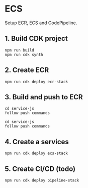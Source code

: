 # ECS

Setup ECR, ECS and CodePipeline.

## 1. Build CDK project

```shell
npm run build
npm run cdk synth
```

## 2. Create ECR

```shell
npm run cdk deploy ecr-stack
```

## 3. Build and push to ECR

```shell
cd service-js
follow push commands

cd service-js
follow push commands
```

## 4. Create a services

```shell
npm run cdk deploy ecs-stack
```

## 5. Create CI/CD (todo)

```shell
npm run cdk deploy pipeline-stack
```
